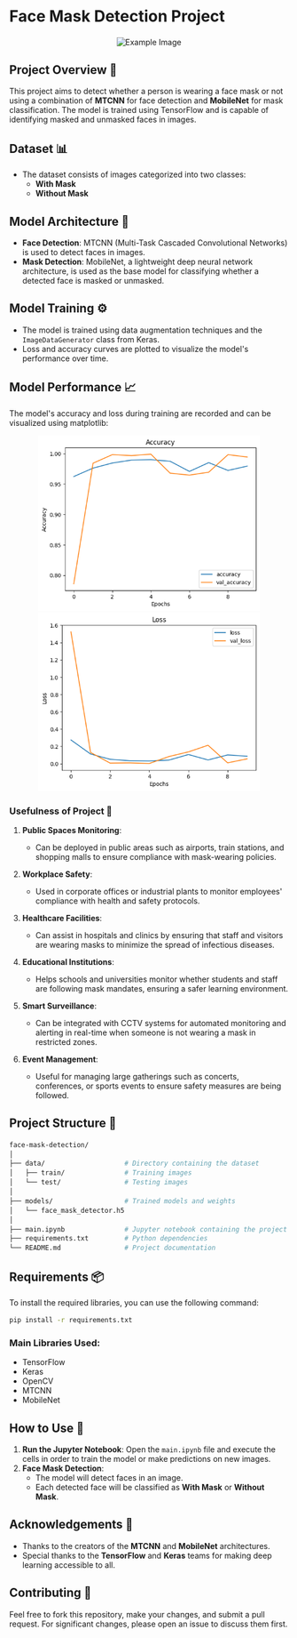 
# Face Mask Detection Project

<p align="center">
  <img src="/img/face_mask.png" alt="Example Image" height="200" width="400" style="vertical-align:middle;"/>
</p>

## Project Overview 🎯

This project aims to detect whether a person is wearing a face mask or not using a combination of **MTCNN** for face detection and **MobileNet** for mask classification. The model is trained using TensorFlow and is capable of identifying masked and unmasked faces in images.

## Dataset 📊

- The dataset consists of images categorized into two classes:
  - **With Mask**
  - **Without Mask**

## Model Architecture 🧠

- **Face Detection**: MTCNN (Multi-Task Cascaded Convolutional Networks) is used to detect faces in images.
- **Mask Detection**: MobileNet, a lightweight deep neural network architecture, is used as the base model for classifying whether a detected face is masked or unmasked.

## Model Training ⚙️

- The model is trained using data augmentation techniques and the `ImageDataGenerator` class from Keras.
- Loss and accuracy curves are plotted to visualize the model's performance over time.

## Model Performance 📈

The model's accuracy and loss during training are recorded and can be visualized using matplotlib:

<p align="center">
  <img src="/img/Accuracy.png" alt="Real Image" width="400" />
  <img src="/img/Loss.png" alt="AI generated Image" width="400" />
</p>

### Usefulness of Project 🚀

1. **Public Spaces Monitoring**:
   - Can be deployed in public areas such as airports, train stations, and shopping malls to ensure compliance with mask-wearing policies.

2. **Workplace Safety**:
   - Used in corporate offices or industrial plants to monitor employees' compliance with health and safety protocols.

3. **Healthcare Facilities**:
   - Can assist in hospitals and clinics by ensuring that staff and visitors are wearing masks to minimize the spread of infectious diseases.

4. **Educational Institutions**:
   - Helps schools and universities monitor whether students and staff are following mask mandates, ensuring a safer learning environment.

5. **Smart Surveillance**:
   - Can be integrated with CCTV systems for automated monitoring and alerting in real-time when someone is not wearing a mask in restricted zones.

6. **Event Management**:
   - Useful for managing large gatherings such as concerts, conferences, or sports events to ensure safety measures are being followed.

  
## Project Structure 📁

```bash
face-mask-detection/
│
├── data/                    # Directory containing the dataset
│   ├── train/               # Training images
│   └── test/                # Testing images
│
├── models/                  # Trained models and weights
│   └── face_mask_detector.h5
│
├── main.ipynb               # Jupyter notebook containing the project code
├── requirements.txt         # Python dependencies
└── README.md                # Project documentation
```

## Requirements 📦

To install the required libraries, you can use the following command:

```bash
pip install -r requirements.txt
```

### Main Libraries Used:

- TensorFlow
- Keras
- OpenCV
- MTCNN
- MobileNet

## How to Use 🚀

1. **Run the Jupyter Notebook**: Open the `main.ipynb` file and execute the cells in order to train the model or make predictions on new images.
2. **Face Mask Detection**:
   - The model will detect faces in an image.
   - Each detected face will be classified as **With Mask** or **Without Mask**.


## Acknowledgements 🙏

- Thanks to the creators of the **MTCNN** and **MobileNet** architectures.
- Special thanks to the **TensorFlow** and **Keras** teams for making deep learning accessible to all.

## Contributing 🤝

Feel free to fork this repository, make your changes, and submit a pull request. For significant changes, please open an issue to discuss them first.

